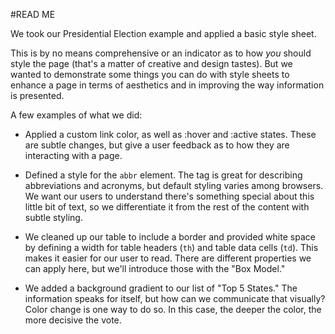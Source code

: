 #READ ME

We took our Presidential Election example and applied a basic style sheet.

This is by no means comprehensive or an indicator as to how *you* should style the page (that's a matter of creative and design tastes). But we wanted to demonstrate some things you can do with style sheets to enhance a page in terms of aesthetics and in improving the way information is presented.

A few examples of what we did:

- Applied a custom link color, as well as :hover and :active states. These are subtle changes, but give a user feedback as to how they are interacting with a page.

- Defined a style for the `abbr` element. The tag is great for describing abbreviations and acronyms, but default styling varies among browsers. We want our users to understand there's something special about this little bit of text, so we differentiate it from the rest of the content with subtle styling.

- We cleaned up our table to include a border and provided white space by defining a width for table headers (`th`) and table data cells (`td`). This makes it easier for our user to read. There are different properties we can apply here, but we'll introduce those with the "Box Model." 

- We added a background gradient to our list of "Top 5 States." The information speaks for itself, but how can we communicate that visually? Color change is one way to do so. In this case, the deeper the color, the more decisive the vote. 
